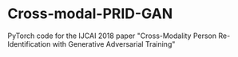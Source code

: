 # Cross-modal-PRID-GAN
PyTorch code for the IJCAI 2018 paper "Cross-Modality Person Re-Identification with Generative Adversarial Training"
